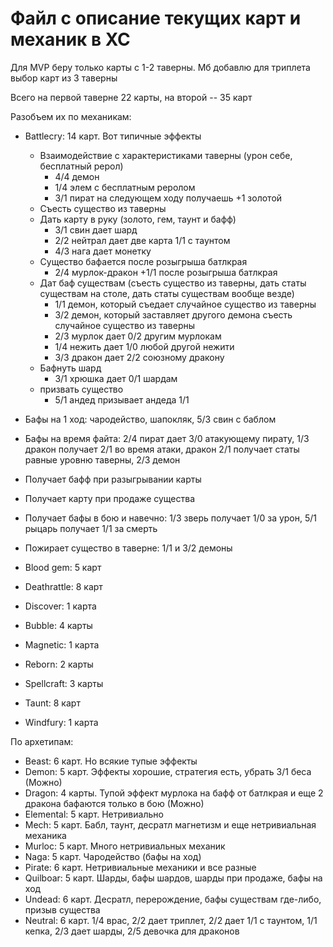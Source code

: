 # Файл с описание текущих карт и механик в ХС

Для MVP беру только карты с 1-2 таверны. Мб добавлю для триплета выбор карт из 3 таверны

Всего на первой таверне 22 карты, на второй -- 35 карт

Разобъем их по механикам:
- Battlecry: 14 карт. Вот типичные эффекты
    + Взаимодействие с характеристиками таверны (урон себе, бесплатный рерол)
        * 4/4 демон 
        * 1/4 элем с бесплатным реролом
        * 3/1 пират на следующем ходу получаешь +1 золотой
    + Съесть существо из таверны
    + Дать карту в руку (золото, гем, таунт и бафф)
        * 3/1 свин дает шард
        * 2/2 нейтрал дает две карта 1/1 с таунтом
        * 4/3 нага дает монетку
    + Существо бафается после розыгрыша батлкрая
        * 2/4 мурлок-дракон +1/1 после розыгрыша батлкрая
    + Дат баф существам (съесть существо из таверны, дать статы существам на столе, дать статы существам вообще везде)
        * 1/1 демон, который съедает случайное существо из таверны
        * 3/2 демон, который заставляет другого демона съесть случайное существо из таверны
        * 2/3 мурлок дает 0/2 другим мурлокам
        * 1/4 нежить дает 1/0 любой другой нежити
        * 3/3 дракон дает 2/2 союзному дракону
    + Бафнуть шард
        * 3/1 хрюшка дает 0/1 шардам
    + призвать существо
        * 5/1 андед призывает андеда 1/1
- Бафы на 1 ход: чародейство, шапокляк, 5/3 свин с баблом
- Бафы на время файта: 2/4 пират дает 3/0 атакующему пирату, 1/3 дракон получает 2/1 во время атаки, дракон 2/1 получает статы равные уровню таверны, 2/3 демон
- Получает бафф при разыгрывании карты
- Получает карту при продаже существа
- Получает бафы в бою и навечно: 1/3 зверь получает 1/0 за урон, 5/1 рыцарь получает 1/1 за смерть
- Пожирает существо в таверне: 1/1 и 3/2 демоны

- Blood gem: 5 карт
- Deathrattle: 8 карт
- Discover: 1 карта
- Bubble: 4 карты
- Magnetic: 1 карта
- Reborn: 2 карты
- Spellcraft: 3 карты
- Taunt: 8 карт
- Windfury: 1 карта

По архетипам:
- Beast: 6 карт. Но всякие тупые эффекты
- Demon: 5 карт. Эффекты хорошие, стратегия есть, убрать 3/1 беса (Можно)
- Dragon: 4 карты. Тупой эффект мурлока на бафф от батлкрая и еще 2 дракона бафаются только в бою (Можно)
- Elemental: 5 карт. Нетривиально
- Mech: 5 карт. Бабл, таунт, десратл магнетизм и еще нетривиальная механика
- Murloc: 5 карт. Много нетривиальных механик
- Naga: 5 карт. Чародейство (бафы на ход)
- Pirate: 6 карт. Нетривиальные механики и все разные
- Quilboar: 5 карт. Шарды, бафы шардов, шарды при продаже, бафы на ход
- Undead: 6 карт. Десратл, перерождение, бафы существам где-либо, призыв существа
- Neutral: 6 карт. 1/4 врас, 2/2 дает триплет, 2/2 дает 1/1 с таунтом, 1/1 кепка, 2/3 дает шарды, 2/5 девочка для драконов